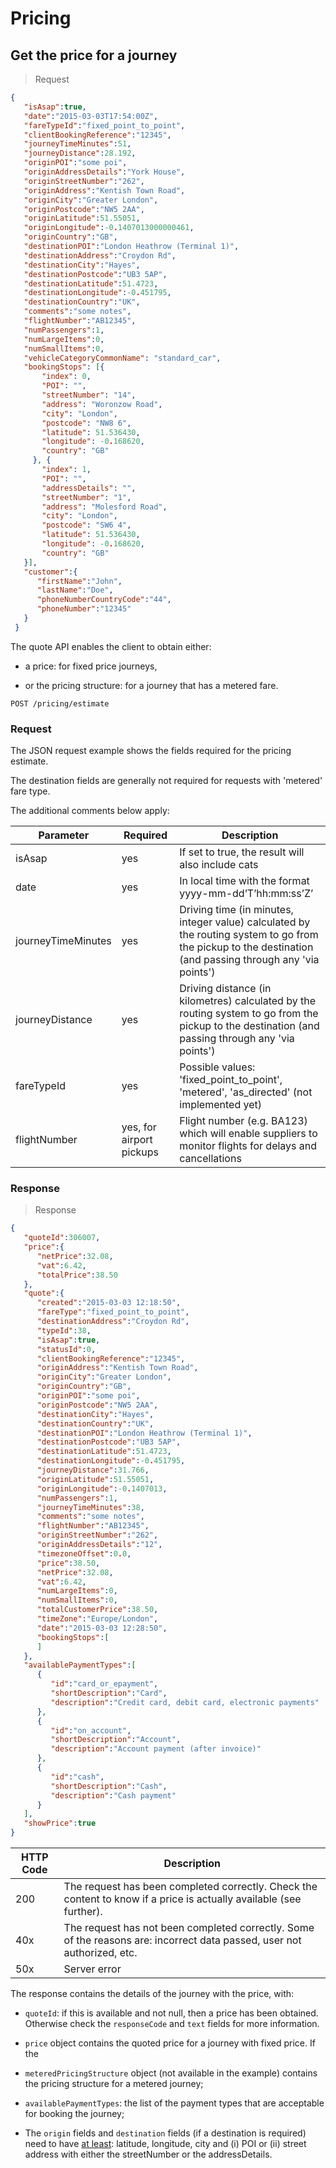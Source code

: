 # Pricing

## Get the price for a journey

> Request

```json
{  
   "isAsap":true,  
   "date":"2015-03-03T17:54:00Z",  
   "fareTypeId":"fixed_point_to_point",  
   "clientBookingReference":"12345",
   "journeyTimeMinutes":51,
   "journeyDistance":28.192,
   "originPOI":"some poi",
   "originAddressDetails":"York House",  
   "originStreetNumber":"262",  
   "originAddress":"Kentish Town Road",  
   "originCity":"Greater London",  
   "originPostcode":"NW5 2AA",  
   "originLatitude":51.55051,  
   "originLongitude":-0.1407013000000461,  
   "originCountry":"GB",  
   "destinationPOI":"London Heathrow (Terminal 1)",  
   "destinationAddress":"Croydon Rd",  
   "destinationCity":"Hayes",  
   "destinationPostcode":"UB3 5AP",  
   "destinationLatitude":51.4723,  
   "destinationLongitude":-0.451795,  
   "destinationCountry":"UK",  
   "comments":"some notes",  
   "flightNumber":"AB12345",  
   "numPassengers":1,  
   "numLargeItems":0,  
   "numSmallItems":0,  
   "vehicleCategoryCommonName": "standard_car",  
   "bookingStops": [{
       "index": 0,
       "POI": "",
       "streetNumber": "14",
       "address": "Woronzow Road",
       "city": "London",
       "postcode": "NW8 6",
       "latitude": 51.536430,
       "longitude": -0.168620,
       "country": "GB"
     }, {
       "index": 1,
       "POI": "",
       "addressDetails": "",
       "streetNumber": "1",
       "address": "Molesford Road",
       "city": "London",
       "postcode": "SW6 4",
       "latitude": 51.536430,
       "longitude": -0.168620,
       "country": "GB"
   }],   
   "customer":{  
      "firstName":"John",  
      "lastName":"Doe",  
      "phoneNumberCountryCode":"44",  
      "phoneNumber":"12345"  
   }  
 }
```

The quote API enables the client to obtain either:

 - a price: for fixed price journeys,

 - or the pricing structure: for a journey that has a metered fare.

 `POST /pricing/estimate`

### Request

The JSON request example shows the fields required for the pricing estimate.

The destination fields are generally not required for requests with 'metered' fare type.

The additional comments below apply:

Parameter | Required | Description
--------- | -------- | -----------
isAsap | yes | If set to true, the result will also include cats
date | yes | In local time with the format yyyy-mm-dd’T’hh:mm:ss’Z’
journeyTimeMinutes | yes | Driving time (in minutes, integer value) calculated by the routing system to go from the pickup to the destination (and passing through any 'via points')
journeyDistance | yes | Driving distance (in kilometres) calculated by the routing system to go from the pickup to the destination (and passing through any 'via points')
fareTypeId | yes | Possible values: 'fixed_point_to_point', 'metered', 'as_directed' (not implemented yet)
flightNumber | yes, for airport pickups | Flight number (e.g. BA123) which will enable suppliers to monitor flights for delays and cancellations

### Response

> Response

```json
{  
   "quoteId":306007,
   "price":{  
      "netPrice":32.08,
      "vat":6.42,
      "totalPrice":38.50
   },
   "quote":{  
      "created":"2015-03-03 12:18:50",
      "fareType":"fixed_point_to_point",
      "destinationAddress":"Croydon Rd",
      "typeId":38,
      "isAsap":true,
      "statusId":0,
      "clientBookingReference":"12345",
      "originAddress":"Kentish Town Road",
      "originCity":"Greater London",
      "originCountry":"GB",
      "originPOI":"some poi",
      "originPostcode":"NW5 2AA",
      "destinationCity":"Hayes",
      "destinationCountry":"UK",
      "destinationPOI":"London Heathrow (Terminal 1)",
      "destinationPostcode":"UB3 5AP",
      "destinationLatitude":51.4723,
      "destinationLongitude":-0.451795,
      "journeyDistance":31.766,
      "originLatitude":51.55051,
      "originLongitude":-0.1407013,
      "numPassengers":1,
      "journeyTimeMinutes":38,
      "comments":"some notes",
      "flightNumber":"AB12345",
      "originStreetNumber":"262",
      "originAddressDetails":"12",
      "timezoneOffset":0.0,
      "price":38.50,
      "netPrice":32.08,
      "vat":6.42,
      "numLargeItems":0,
      "numSmallItems":0,
      "totalCustomerPrice":38.50,
      "timeZone":"Europe/London",
      "date":"2015-03-03 12:28:50",
      "bookingStops":[  
      ]
   },
   "availablePaymentTypes":[  
      {  
         "id":"card_or_epayment",
         "shortDescription":"Card",
         "description":"Credit card, debit card, electronic payments"
      },
      {  
         "id":"on_account",
         "shortDescription":"Account",
         "description":"Account payment (after invoice)"
      },
      {  
         "id":"cash",
         "shortDescription":"Cash",
         "description":"Cash payment"
      }
   ],
   "showPrice":true
}
```

HTTP Code   | Description
----------- | -----------
200 | The request has been completed correctly. Check the content to know if a price is actually available (see further).
40x | The request has not been completed correctly. Some of the reasons are: incorrect data passed, user not authorized, etc.
50x | Server error

The response contains the details of the journey with the price, with:

- <code>quoteId</code>: if this is available and not null, then a price has been obtained. Otherwise check the <code>responseCode</code> and <code>text</code> fields for more information.

- <code>price</code> object contains the quoted price for a journey with fixed price. If the

- <code>meteredPricingStructure</code> object (not available in the example) contains the pricing structure for a metered journey;

- <code>availablePaymentTypes</code>: the list of the payment types that are acceptable for booking the journey;

- The `origin` fields and `destination` fields (if a destination is required) need to have <u>at least</u>: latitude, longitude, city and (i) POI or (ii) street address with either the streetNumber or the addressDetails.
